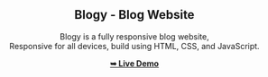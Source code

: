 <div align="center">
  


  <br />
  <br />

  <h2 align="center">Blogy - Blog Website</h2>

  Blogy is a fully responsive blog website, <br />Responsive for all devices, build using HTML, CSS, and JavaScript.

  <a href="https://ankur-jat0009.github.io/blogwebsite/"><strong>➥ Live Demo</strong></a>

</div>

